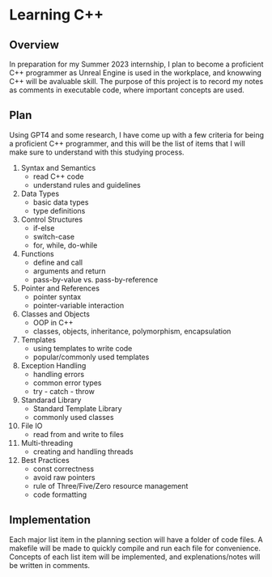 # Learning C++

## Overview

In preparation for my Summer 2023 internship, I plan to become a proficient C++ programmer as Unreal Engine is used in the workplace, and knowwing C++ will be avaluable skill.
The purpose of this project is to record my notes as comments in executable code, where important concepts are used.

## Plan

Using GPT4 and some research, I have come up with a few criteria for being a proficient C++ programmer, and this will be the list of items that I will make sure to understand with this studying process.

1. Syntax and Semantics
	- read C++ code
	- understand rules and guidelines
2. Data Types
	- basic data types
	- type definitions
3. Control Structures
	- if-else
	- switch-case
	- for, while, do-while
4. Functions
	- define and call
	- arguments and return
	- pass-by-value vs. pass-by-reference
5. Pointer and References
	- pointer syntax
	- pointer-variable interaction
6. Classes and Objects
	- OOP in C++
	- classes, objects, inheritance, polymorphism, encapsulation
7. Templates
	- using templates to write code
	- popular/commonly used templates
8. Exception Handling
	- handling errors
	- common error types
	- try - catch - throw
9. Standarad Library
	- Standard Template Library
	- commonly used classes
10. File IO
	- read from and write to files
11. Multi-threading
	- creating and handling threads
12. Best Practices
	- const correctness
	- avoid raw pointers
	- rule of Three/Five/Zero resource management
	- code formatting

## Implementation

Each major list item in the planning section will have a folder of code files. A makefile will be made to quickly compile and run each file for convenience.
Concepts of each list item will be implemented, and explenations/notes will be written in comments.
